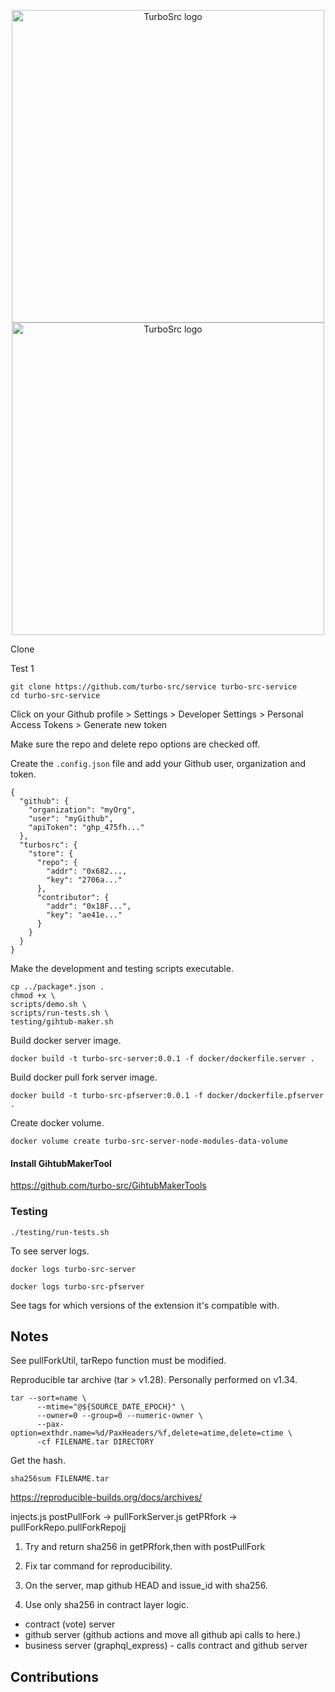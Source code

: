 <p align="center">
  <a href="https://nixos.org#gh-light-mode-only">
    <img src="images/turbosrc-light-big.png" width="500px" alt="TurboSrc logo"/>
  </a>
  <a href="https://nixos.org#gh-dark-mode-only">
    <img src="images/turbosrc-dark-big.png" width="500px" alt="TurboSrc logo"/>
  </a>
</p>
Clone

Test 1

```
git clone https://github.com/turbo-src/service turbo-src-service
cd turbo-src-service
```

Click on your Github profile > Settings > Developer Settings > Personal Access Tokens > Generate new token

Make sure the repo and delete repo options are checked off.

Create the `.config.json` file and add your Github user, organization and token.

```
{
  "github": {
    "organization": "myOrg",
    "user": "myGithub",
    "apiToken": "ghp_475fh..."
  },
  "turbosrc": {
    "store": {
      "repo": {
        "addr": "0x682...,
        "key": "2706a..."
      },
      "contributor": {
        "addr": "0x18F...",
        "key": "ae41e..."
      }
    }
  }
}
```

Make the development and testing scripts executable.

```
cp ../package*.json .
chmod +x \
scripts/demo.sh \
scripts/run-tests.sh \
testing/gihtub-maker.sh
```

Build docker server image.

```
docker build -t turbo-src-server:0.0.1 -f docker/dockerfile.server .
```

Build docker pull fork server image.

```
docker build -t turbo-src-pfserver:0.0.1 -f docker/dockerfile.pfserver .
```

Create docker volume.

```
docker volume create turbo-src-server-node-modules-data-volume
```

#### Install GihtubMakerTool

https://github.com/turbo-src/GihtubMakerTools

### Testing

```
./testing/run-tests.sh
```

To see server logs.

`docker logs turbo-src-server`

`docker logs turbo-src-pfserver`

See tags for which versions of the extension it's compatible with.

## Notes

See pullForkUtil, tarRepo function must be modified.

Reproducible tar archive (tar > v1.28). Personally performed on v1.34.

```
tar --sort=name \
      --mtime="@${SOURCE_DATE_EPOCH}" \
      --owner=0 --group=0 --numeric-owner \
      --pax-option=exthdr.name=%d/PaxHeaders/%f,delete=atime,delete=ctime \
      -cf FILENAME.tar DIRECTORY
```

Get the hash.
```
sha256sum FILENAME.tar
```

https://reproducible-builds.org/docs/archives/


injects.js postPullFork -> pullForkServer.js getPRfork -> pullForkRepo.pullForkRepojj

1. Try and return sha256 in getPRfork,then with postPullFork

2. Fix tar command for reproducibility.

3. On the server, map github HEAD and issue_id with sha256.

4. Use only sha256 in contract layer logic.

* contract (vote) server
* github server (github actions and move all github api calls to here.)
* business server (graphql_express) - calls contract and github server

## Contributions
